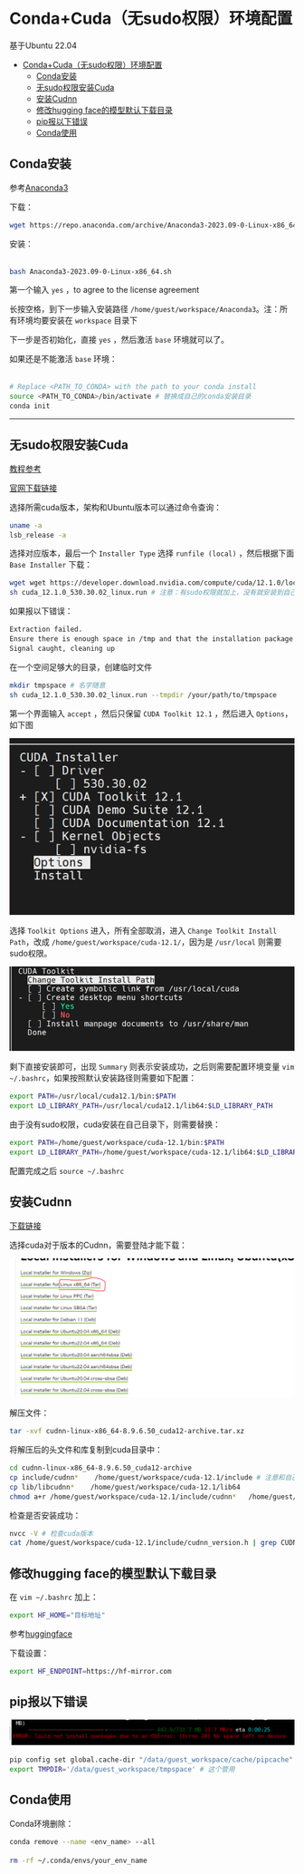 # Conda+Cuda（无sudo权限）环境配置

基于Ubuntu 22.04

- [Conda+Cuda（无sudo权限）环境配置](#condacuda无sudo权限环境配置)
  - [Conda安装](#conda安装)
  - [无sudo权限安装Cuda](#无sudo权限安装cuda)
  - [安装Cudnn](#安装cudnn)
  - [修改hugging face的模型默认下载目录](#修改hugging-face的模型默认下载目录)
  - [pip报以下错误](#pip报以下错误)
  - [Conda使用](#conda使用)

## Conda安装

参考[Anaconda3](https://docs.anaconda.com/anaconda/install/linux/)

下载：

```bash
wget https://repo.anaconda.com/archive/Anaconda3-2023.09-0-Linux-x86_64.sh
```

安装：

```bash

bash Anaconda3-2023.09-0-Linux-x86_64.sh
```

第一个输入 `yes` ，to agree to the license agreement

长按空格，到下一步输入安装路径 `/home/guest/workspace/Anaconda3`。注：所有环境均要安装在 `workspace` 目录下

下一步是否初始化，直接 `yes` ，然后激活 `base` 环境就可以了。

如果还是不能激活 `base` 环境：

```bash

# Replace <PATH_TO_CONDA> with the path to your conda install
source <PATH_TO_CONDA>/bin/activate # 替换成自己的conda安装目录
conda init
```

---

## 无sudo权限安装Cuda

[教程参考](https://zhuanlan.zhihu.com/p/701577195) 

[官网下载链接](https://developer.nvidia.com/cuda-toolkit-archive)

选择所需cuda版本，架构和Ubuntu版本可以通过命令查询：

```bash
uname -a 
lsb_release -a
```

选择对应版本，最后一个 `Installer Type` 选择 `runfile (local)` ，然后根据下面 `Base Installer` 下载：

```bash
wget wget https://developer.download.nvidia.com/compute/cuda/12.1.0/local_installers/cuda_12.1.0_530.30.02_linux.run # 这里以12.1版本为例
sh cuda_12.1.0_530.30.02_linux.run # 注意：有sudo权限就加上，没有就安装到自己目录下
```

如果报以下错误：

```bash
Extraction failed.
Ensure there is enough space in /tmp and that the installation package is not corrupt
Signal caught, cleaning up
```

在一个空间足够大的目录，创建临时文件

```bash
mkdir tmpspace # 名字随意
sh cuda_12.1.0_530.30.02_linux.run --tmpdir /your/path/to/tmpspace
```

第一个界面输入 `accept` ，然后只保留 `CUDA Toolkit 12.1` ，然后进入 `Options`，如下图

![img](img/Snipaste_2024-07-12_01-57-25.png)

选择 `Toolkit Options` 进入，所有全部取消，进入 `Change Toolkit Install Path`，改成 `/home/guest/workspace/cuda-12.1/`，因为是 `/usr/local` 则需要sudo权限。

![img](img/Snipaste_2024-07-12_02-02-26.png)

剩下直接安装即可，出现 `Summary` 则表示安装成功，之后则需要配置环境变量 `vim ~/.bashrc`，如果按照默认安装路径则需要如下配置：

```bash
export PATH=/usr/local/cuda12.1/bin:$PATH
export LD_LIBRARY_PATH=/usr/local/cuda12.1/lib64:$LD_LIBRARY_PATH
```

由于没有sudo权限，cuda安装在自己目录下，则需要替换：

```bash
export PATH=/home/guest/workspace/cuda-12.1/bin:$PATH
export LD_LIBRARY_PATH=/home/guest/workspace/cuda-12.1/lib64:$LD_LIBRARY_PATH
```

配置完成之后 `source ~/.bashrc`

## 安装Cudnn

[下载链接](https://developer.nvidia.com/rdp/cudnn-archive#a-collapse805-111)

选择cuda对于版本的Cudnn，需要登陆才能下载：

![img](img/Snipaste_2024-07-12_02-17-31.png)

解压文件：

```bash
tar -xvf cudnn-linux-x86_64-8.9.6.50_cuda12-archive.tar.xz
```

将解压后的头文件和库复制到cuda目录中：

```bash
cd cudnn-linux-x86_64-8.9.6.50_cuda12-archive
cp include/cudnn*    /home/guest/workspace/cuda-12.1/include # 注意和自己cuda路径对应
cp lib/libcudnn*    /home/guest/workspace/cuda-12.1/lib64 
chmod a+r /home/guest/workspace/cuda-12.1/include/cudnn*   /home/guest/workspace/cuda-12.1/lib64/libcudnn*
```

检查是否安装成功：

```bash
nvcc -V # 检查cuda版本
cat /home/guest/workspace/cuda-12.1/include/cudnn_version.h | grep CUDNN_MAJOR -A 2 # 检查Cudnn版本
```

## 修改hugging face的模型默认下载目录

在 `vim ~/.bashrc` 加上：

```bash
export HF_HOME="目标地址"
```

参考[huggingface](https://huggingface.co/docs/huggingface_hub/package_reference/environment_variables)

下载设置：

```bash
export HF_ENDPOINT=https://hf-mirror.com
```

## pip报以下错误

![img](img/微信图片_20240716193324.png)

```bash
pip config set global.cache-dir "/data/guest_workspace/cache/pipcache" # 这个不确定管用
export TMPDIR='/data/guest_workspace/tmpspace' # 这个管用
```

## Conda使用

Conda环境删除：

```bash
conda remove --name <env_name> --all

rm -rf ~/.conda/envs/your_env_name
```